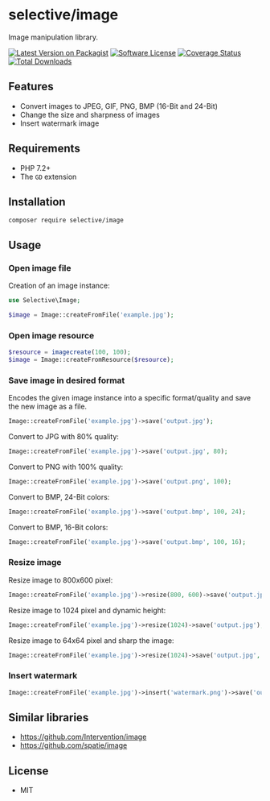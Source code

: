 # selective/image

Image manipulation library.

[![Latest Version on Packagist](https://img.shields.io/github/release/selective-php/image.svg)](https://packagist.org/packages/selective/image)
[![Software License](https://img.shields.io/badge/license-MIT-brightgreen.svg)](LICENSE.md)
[![Coverage Status](https://scrutinizer-ci.com/g/selective-php/image/badges/coverage.png?b=master)](https://scrutinizer-ci.com/g/selective-php/image/code-structure)
[![Total Downloads](https://img.shields.io/packagist/dt/selective/image.svg)](https://packagist.org/packages/selective/image/stats)


## Features

* Convert images to JPEG, GIF, PNG, BMP (16-Bit and 24-Bit)
* Change the size and sharpness of images
* Insert watermark image

## Requirements

* PHP 7.2+
* The `GD` extension

## Installation

```
composer require selective/image
```

## Usage

### Open image file

Creation of an image instance:

```php
use Selective\Image;

$image = Image::createFromFile('example.jpg');
```

### Open image resource

```php
$resource = imagecreate(100, 100);
$image = Image::createFromResource($resource);
```

### Save image in desired format

Encodes the given image instance into a specific format/quality
and save the new image as a file.

```php
Image::createFromFile('example.jpg')->save('output.jpg');
```

Convert to JPG with 80% quality:

```php
Image::createFromFile('example.jpg')->save('output.jpg', 80);
```

Convert to PNG with 100% quality:

```php
Image::createFromFile('example.jpg')->save('output.png', 100);
```

Convert to BMP, 24-Bit colors:

```php
Image::createFromFile('example.jpg')->save('output.bmp', 100, 24);
```

Convert to BMP, 16-Bit colors:

```php
Image::createFromFile('example.jpg')->save('output.bmp', 100, 16);
```

### Resize image

Resize image to 800x600 pixel:

```php
Image::createFromFile('example.jpg')->resize(800, 600)->save('output.jpg');
```

Resize image to 1024 pixel and dynamic height:

```php
Image::createFromFile('example.jpg')->resize(1024)->save('output.jpg');
```

Resize image to 64x64 pixel and sharp the image:

```php
Image::createFromFile('example.jpg')->resize(1024)->save('output.jpg', 64, 64, true);
```

### Insert watermark

```php
Image::createFromFile('example.jpg')->insert('watermark.png')->save('output.jpg');
```

## Similar libraries

* https://github.com/Intervention/image
* https://github.com/spatie/image

## License

* MIT
